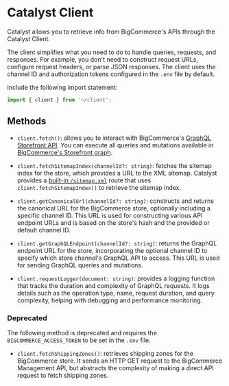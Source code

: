 # Catalyst Client

Catalyst allows you to retrieve info from BigCommerce's APIs through the Catalyst Client.

The client simplifies what you need to do to handle queries, requests, and responses. For example, you don't need to construct request URLs, configure request headers, or parse JSON responses. The client uses the channel ID and authorization tokens configured in the `.env` file by default.

Include the following import statement:

```ts
import { client } from '~/client';
```

## Methods

- `client.fetch()`: allows you to interact with BigCommerce's [GraphQL Storefront API](https://developer.bigcommerce.com/docs/storefront/graphql). You can execute all queries and mutations available in [BigCommerce's Storefront graph](https://developer.bigcommerce.com/graphql-storefront/reference).

- `client.fetchSitemapIndex(channelId?: string)`: fetches the sitemap index for the store, which provides a URL to the XML sitemap. Catalyst provides a [built-in `/sitemap.xml`](/docs/sitemap) route that uses `client.fetchSitemapIndex()` to retrieve the sitemap index.

- `client.getCanonicalUrl(channelId?: string)`: constructs and returns the canonical URL for the BigCommerce store, optionally including a specific channel ID. This URL is used for constructing various API endpoint URLs and is based on the store's hash and the provided or default channel ID.

- `client.getGraphQLEndpoint(channelId?: string)`: returns the GraphQL endpoint URL for the store, incorporating the optional channel ID to specify which store channel's GraphQL API to access. This URL is used for sending GraphQL queries and mutations.

- `client.requestLogger(document: string)`: provides a logging function that tracks the duration and complexity of GraphQL requests. It logs details such as the operation type, name, request duration, and query complexity, helping with debugging and performance monitoring.


### Deprecated

The following method is deprecated and requires the `BIGCOMMERCE_ACCESS_TOKEN` to be set in the `.env` file.

- `client.fetchShippingZones()`: retrieves shipping zones for the BigCommerce store. It sends an HTTP GET request to the BigCommerce Management API, but abstracts the complexity of making a direct API request to fetch shipping zones.